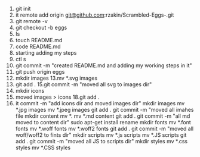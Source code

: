 1. git init
2. it remote add origin git@github.com:rzakin/Scrambled-Eggs-.git
3. git remote -v
4. git checkout -b eggs
5. ls
6. touch README.md
7. code README.md
8. starting adding my steps 
9. ctl s
10. git commit -m "created README.md and adding my working steps in it"
11. git push origin eggs
12. mkdir images
13.mv *.svg images
14. git add .
15.git commit -m "moved all svg to images dir"
16. mkdir icons
17. moved images > icons
18.git add .
19. it commit -m "add icons dir and moved images dir"
mkdir images
mv *.jpg images
mv *.jpeg images
git add .
git commit -m "moved all imahes file
mkdir content 
mv *. mv *.md content 
git add .
git commit -m "all md moved to content dir"
sudo apt-get install rename
mkdir fonts
mv *.font fonts 
mv *.woff fonts
mv *.woff2 fonts 
git add .
git commit -m "moved all woff/woff2 to fints dir"
mkdir scripts
mv *.js scripts
mv *.JS scripts
git add .
git commit -m "moved all JS to scripts dir"
mkdir styles
mv *.css styles
mv *.CSS styles


